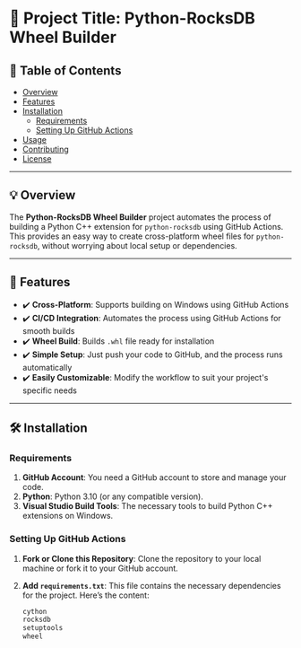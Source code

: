 # 🎉 **Project Title: Python-RocksDB Wheel Builder**

## 📄 **Table of Contents**
- [Overview](#overview)
- [Features](#features)
- [Installation](#installation)
  - [Requirements](#requirements)
  - [Setting Up GitHub Actions](#setting-up-github-actions)
- [Usage](#usage)
- [Contributing](#contributing)
- [License](#license)

---

## 💡 **Overview**
The **Python-RocksDB Wheel Builder** project automates the process of building a Python C++ extension for `python-rocksdb` using GitHub Actions. This provides an easy way to create cross-platform wheel files for `python-rocksdb`, without worrying about local setup or dependencies.

---

## 🚀 **Features**
- ✔️ **Cross-Platform**: Supports building on Windows using GitHub Actions
- ✔️ **CI/CD Integration**: Automates the process using GitHub Actions for smooth builds
- ✔️ **Wheel Build**: Builds `.whl` file ready for installation
- ✔️ **Simple Setup**: Just push your code to GitHub, and the process runs automatically
- ✔️ **Easily Customizable**: Modify the workflow to suit your project's specific needs

---

## 🛠️ **Installation**

### **Requirements**
1. **GitHub Account**: You need a GitHub account to store and manage your code.
2. **Python**: Python 3.10 (or any compatible version).
3. **Visual Studio Build Tools**: The necessary tools to build Python C++ extensions on Windows.

### **Setting Up GitHub Actions**
1. **Fork or Clone this Repository**: Clone the repository to your local machine or fork it to your GitHub account.
2. **Add `requirements.txt`**: This file contains the necessary dependencies for the project. Here’s the content:
   
   ```txt
   cython
   rocksdb
   setuptools
   wheel
